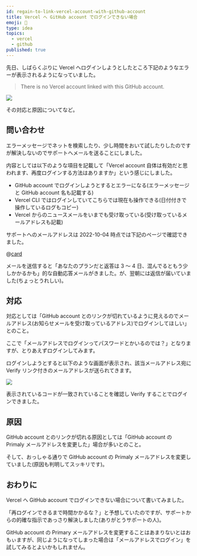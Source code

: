 ```yaml
---
id: regain-to-link-vercel-account-with-github-account
title: Vercel へ GitHub account でログインできない場合
emoji: 🔗
type: idea
topics:
  - vercel
  - github
published: true
---
```


先日、しばらくぶりに Vercel へログインしようとしたところ下記のようなエラーが表示されるようになっていました。

> There is no Vercel account linked with this GitHub account.

![](https://images.microcms-assets.io/assets/1fff6177c5c74aac8d5158dc17492c92/b282de91337749b88f70365104ef4b0a/regain-to-link-vercel-account-with-github-account-failed.png?auto=compress%2Cformat)

その対応と原因についてなど。

## 問い合わせ

エラーメッセージでネットを検索したり、少し時間をおいて試したりしたのですが解決しないのでサポートへメールを送ることにしました。

内容としては以下のような項目を記載して「Vercel account 自体は有効だと思われます、再度ログインする方法はありますか」という感じにしました。

*   GitHub account でログインしようとするとエラーになる(エラーメッセージと GitHub account 名も記載する)
*   Vercel CLI ではログインしていてこちらでは現在も操作できる(日付付きで操作しているログもコピー)
*   Vercel からのニュースメールをいまでも受け取っている(受け取っているメールアドレスも記載)

サポートへのメールアドレスは 2022-10-04 時点では下記のページで確認できました。

@[card](https://vercel.com/guides/how-to-get-vercel-support)

メールを送信すると「あなたのプランだと返答は 3 ～ 4 日、混んでるともう少しかかるかも」的な自動応答メールがきました。が、翌朝には返信が届いていました(ちょっとうれしい)。

## 対応

対応としては「GitHub account とのリンクが切れているように見えるのでメールアドレス(お知らせメールを受け取っているアドレス)でログインしてほしい」とのこと。

ここで「メールアドレスでログインってパスワードとかいるのでは？」となりますが、とりあえずログインしてみます。

ログインしようとすると以下のような画面が表示され、該当メールアドレス宛に Verify リンク付きのメールアドレスが送られてきます。

![](https://images.microcms-assets.io/assets/1fff6177c5c74aac8d5158dc17492c92/80a33477f17d41ae9a5bf017abf794c4/regain-to-link-vercel-account-with-github-account-verify.png?auto=compress%2Cformat)

表示されているコードが一致されていることを確認し Verify することでログインできました。

## 原因

GitHub account とのリンクが切れる原因としては「GitHub account の Primaly メールアドレスを変更した」場合が多いとのこと。

そして、おっしゃる通りで GitHub account の Primaly メールアドレスを変更していました(原因も判明してスッキリです)。

## おわりに

Vercel へ GitHub account でログインできない場合について書いてみました。

「再ログインできるまで時間かかるな？」と予想していたのですが、サポートからの的確な指示であっさり解決しました(ありがとうサポートの人)。

GitHub account の Primary メールアドレスを変更することはあまりないとはおもぃますが、同じようになってしまった場合は「メールアドレスでログイン」を試してみるとよいかもしれません。
